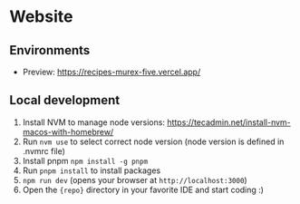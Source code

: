 # Website

## Environments

- Preview: https://recipes-murex-five.vercel.app/

## Local development

1. Install NVM to manage node versions: https://tecadmin.net/install-nvm-macos-with-homebrew/
2. Run `nvm use` to select correct node version (node version is defined in .nvmrc file)
3. Install pnpm `npm install -g pnpm`
4. Run `pnpm install` to install packages
5. `npm run dev` (opens your browser at `http://localhost:3000`)
6. Open the `{repo}` directory in your favorite IDE and start coding :)
